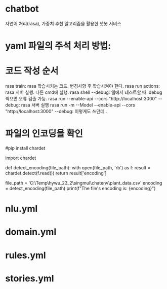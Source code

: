 # chatbot
자연어 처리(rasa), 가중치 추천 알고리즘을 활용한 챗봇 서비스

# yaml 파일의 주석 처리 방법: # 

# 코드 작성 순서
rasa train: rasa 학습시키는 코드. 변경사항 후 학습시켜야 한다.
rasa run actions: rasa 서버 실행. 다른 cmd에 실행.
rasa shell --debug: 쉘에서 테스트할 때. debug 찍으면 오류 검출 가능.
rasa run --enable-api --cors "http://localhost:3000" --debug: rasa 서버 실행
rasa run -m --Model --enable-api --cors "http://localhost:3000" --debug: 이렇게도 쓰던데..

# 파일의 인코딩을 확인
#pip install chardet

import chardet

def detect_encoding(file_path):
    with open(file_path, 'rb') as f:
        result = chardet.detect(f.read())
        return result['encoding']

file_path = 'C:\\Temp\\hywu_23_2\\singmul\\chatenv\\plant_data.csv'
encoding = detect_encoding(file_path)
print(f"The file's encoding is: {encoding}")


# nlu.yml


# domain.yml


# rules.yml


# stories.yml